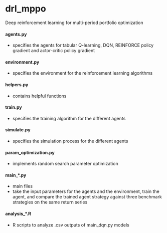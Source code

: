 # drl_mppo
Deep reinforcement learning for multi-period portfolio optimization


#### agents.py 
- specifies the agents for tabular Q-learning, DQN, REINFORCE policy gradient and actor-critic policy gradient

#### environment.py
- specifies the environment for the reinforcement learning algorithms

#### helpers.py
- contains helpful functions

#### train.py
- specifies the training algorithm for the different agents

#### simulate.py
- specifies the simulation process for the different agents

#### param_optimization.py
- implements random search parameter optimization

#### main_*.py
- main files
- take the input parameters for the agents and the environment, train the agent, and compare the trained agent strategy against three benchmark strategies on the same return series

#### analysis_*.R
- R scripts to analyze .csv outputs of main_dqn.py models
